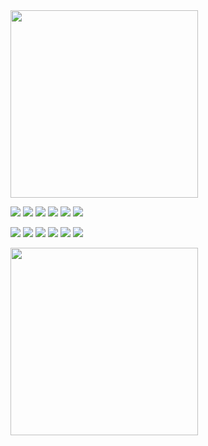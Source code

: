 <img align="" height="300" src="https://github-readme-stats.vercel.app/api?username=chenlanqing&hide_title=true&hide_border=true&show_icons=true&include_all_commits=true&line_height=21&theme=ambient_gradient" />

![](https://img.shields.io/badge/-Linux-FCC624?style=flat&logo=linux&logoColor=000)
![](https://img.shields.io/badge/-Java-4C7491?style=flat&logo=java&logoColor=fff)
![](https://img.shields.io/badge/-Python-3e74a2?style=flat&logo=Python&logoColor=fff)
![](https://img.shields.io/badge/-MySQL-4479A1?style=flat&logo=MySQL&logoColor=fff)
![](https://img.shields.io/badge/-Redis-DC382D?style=flat&logo=Redis&logoColor=fff)
![](https://img.shields.io/badge/-Elasticsearch-005571?style=flat&logo=elasticsearch&logoColor=fff)

![](https://img.shields.io/badge/-Spring-5FB832?style=flat&logo=Spring&logoColor=fff)
![](https://img.shields.io/badge/-Docker-2496ED?style=flat&logo=Docker&logoColor=fff)
![](https://img.shields.io/badge/-Kubernetes-326CE5?style=flat&logo=kubernetes&logoColor=fff)
![](https://img.shields.io/badge/-Git-E84E31?style=flat&logo=Git&logoColor=fff)
![](https://img.shields.io/badge/-Kafka-231F20?style=flat&logo=apache-kafka&logoColor=fff)
![](https://img.shields.io/badge/-React-61DAFB?style=flat&logo=react&logoColor=fff)

<img align="" height="300" src="https://github-readme-stats.vercel.app/api/top-langs/?username=chenlanqing&hide_title=true&hide_border=true&theme=ambient_gradient&layout=donut&locale=es" />

